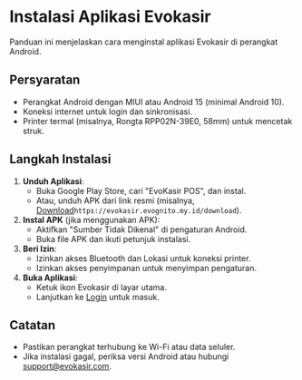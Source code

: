 # Instalasi Aplikasi Evokasir

Panduan ini menjelaskan cara menginstal aplikasi Evokasir di perangkat Android.

## Persyaratan

-   Perangkat Android dengan MIUI atau Android 15 (minimal Android 10).
-   Koneksi internet untuk login dan sinkronisasi.
-   Printer termal (misalnya, Rongta RPP02N-39E0, 58mm) untuk mencetak struk.

## Langkah Instalasi

1. **Unduh Aplikasi**:
    - Buka Google Play Store, cari "EvoKasir POS", dan instal.
    - Atau, unduh APK dari link resmi (misalnya, [Download](https://evokasir.evognito.my.id/download)`https://evokasir.evognito.my.id/download`).
2. **Instal APK** (jika menggunakan APK):
    - Aktifkan "Sumber Tidak Dikenal" di pengaturan Android.
    - Buka file APK dan ikuti petunjuk instalasi.
3. **Beri Izin**:
    - Izinkan akses Bluetooth dan Lokasi untuk koneksi printer.
    - Izinkan akses penyimpanan untuk menyimpan pengaturan.
4. **Buka Aplikasi**:
    - Ketuk ikon Evokasir di layar utama.
    - Lanjutkan ke [Login](#login) untuk masuk.

## Catatan

-   Pastikan perangkat terhubung ke Wi-Fi atau data seluler.
-   Jika instalasi gagal, periksa versi Android atau hubungi support@evokasir.com.
